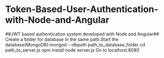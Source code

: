 # Token-Based-User-Authentication-with-Node-and-Angular
##JWT based authentication system developed with Node and Angular##
Create a folder for database in the same path.Start the database(MongoDB):mongod --dbpath path_to_database_folder
cd path_to_server.js
npm install
node server.js
Go to localhost:8080
